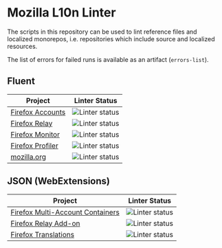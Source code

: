 # Mozilla L10n Linter

The scripts in this repository can be used to lint reference files and
localized monorepos, i.e. repositories which include source and localized
resources.

The list of errors for failed runs is available as an artifact (`errors-list`).

## Fluent

| Project | Linter Status |
|---------|---------------|
|[Firefox Accounts](https://github.com/flodolo/mozl10n-linter/actions/workflows/fxa.yaml)|![Linter status](https://github.com/flodolo/mozl10n-linter/workflows/FxA/badge.svg)
|[Firefox Relay](https://github.com/flodolo/mozl10n-linter/actions/workflows/relay.yaml)|![Linter status](https://github.com/flodolo/mozl10n-linter/workflows/Relay/badge.svg)
|[Firefox Monitor](https://github.com/flodolo/mozl10n-linter/actions/workflows/monitor.yaml)|![Linter status](https://github.com/flodolo/mozl10n-linter/workflows/Monitor/badge.svg)
|[Firefox Profiler](https://github.com/flodolo/mozl10n-linter/actions/workflows/profiler.yaml)|![Linter status](https://github.com/flodolo/mozl10n-linter/workflows/Profiler/badge.svg)
|[mozilla.org](https://github.com/flodolo/mozl10n-linter/actions/workflows/mozorg.yaml)|![Linter status](https://github.com/flodolo/mozl10n-linter/workflows/MozOrg/badge.svg)

## JSON (WebExtensions)
| Project | Linter Status |
|---------|---------------|
|[Firefox Multi-Account Containers](https://github.com/flodolo/mozl10n-linter/actions/workflows/mac.yaml)|![Linter status](https://github.com/flodolo/mozl10n-linter/workflows/MAC/badge.svg)
|[Firefox Relay Add-on](https://github.com/flodolo/mozl10n-linter/actions/workflows/relay_addon.yaml)|![Linter status](https://github.com/flodolo/mozl10n-linter/workflows/Relay%20Add-on/badge.svg)
|[Firefox Translations](https://github.com/flodolo/mozl10n-linter/actions/workflows/translations.yaml)|![Linter status](https://github.com/flodolo/mozl10n-linter/workflows/Translations/badge.svg)
